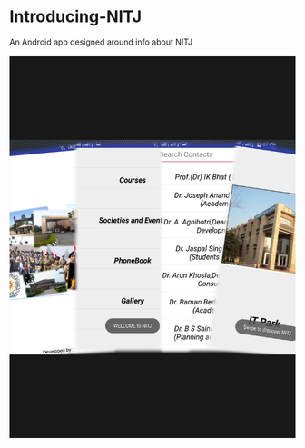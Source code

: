 # Introducing-NITJ
An Android app designed around info about NITJ
<Br><Br>
<img src="https://github.com/kapoor-rakshit/Introducing-NITJ/blob/master/image.png">
